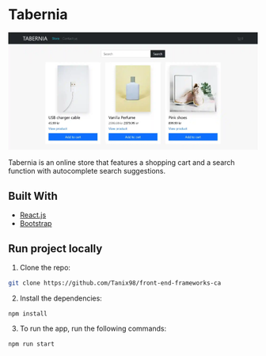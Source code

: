 # Tabernia

![Tabernia web app preview](/src/assets/imgs/tabernia_preview.webp)

Tabernia is an online store that features a shopping cart and a search function with autocomplete search suggestions.

## Built With

-   [React.js](https://reactjs.org/)
-   [Bootstrap](https://getbootstrap.com)

## Run project locally

1. Clone the repo:

```bash
git clone https://github.com/Tanix98/front-end-frameworks-ca
```

2. Install the dependencies:

```
npm install
```

3. To run the app, run the following commands:

```bash
npm run start
```
